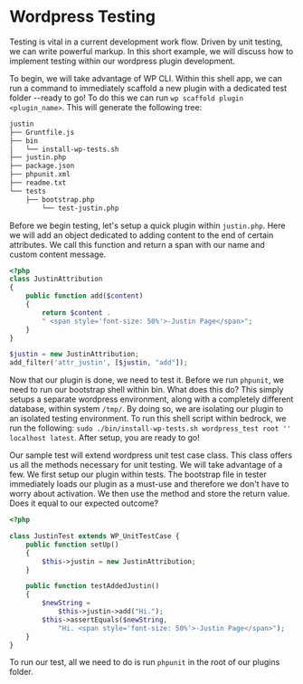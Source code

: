 Wordpress Testing
=================

Testing is vital in a current development work flow. Driven by unit testing, we
can write powerful markup. In this short example, we will discuss how to
implement testing within our wordpress plugin development.

To begin, we will take advantage of WP CLI. Within this shell app, we can run
a command to immediately scaffold a new plugin with a dedicated test folder
--ready to go! To do this we can run `wp scaffold plugin <plugin_name>`. This
will generate the following tree:

```bash
justin
├── Gruntfile.js
├── bin
│   └── install-wp-tests.sh
├── justin.php
├── package.json
├── phpunit.xml
├── readme.txt
└── tests
    ├── bootstrap.php
	    └── test-justin.php
```

Before we begin testing, let's setup a quick plugin within `justin.php`. Here we
will add an object dedicated to adding content to the end of certain attributes.
We call this function and return a span with our name and custom content
message.

```php
<?php
class JustinAttribution
{
	public function add($content)
	{
		return $content . 
		" <span style='font-size: 50%'>-Justin Page</span>";
	}
}

$justin = new JustinAttribution;
add_filter('attr_justin', [$justin, "add"]);
```
Now that our plugin is done, we need to test it. Before we run `phpunit`, we
need to run our bootstrap shell within bin. What does this do? This simply
setups a separate wordpress environment, along with a completely different
database, within system `/tmp/`. By doing so, we are isolating our plugin to an
isolated testing environment. To run this shell script within bedrock, we run
the following: `sudo ./bin/install-wp-tests.sh wordpress_test root '' localhost
latest`. After setup, you are ready to go!

Our sample test will extend wordpress unit test case class. This class offers us
all the methods necessary for unit testing. We will take advantage of a few. We
first setup our plugin within tests. The bootstrap file in tester immediately
loads our plugin as a must-use and therefore we don't have to worry about
activation. We then use the method and store the return value. Does it equal to
our expected outcome? 

```php
<?php

class JustinTest extends WP_UnitTestCase {
	public function setUp()
	{
		$this->justin = new JustinAttribution;
	}

	public function testAddedJustin()
	{
		$newString =
			$this->justin->add("Hi.");
		$this->assertEquals($newString,
			"Hi. <span style='font-size: 50%'>-Justin Page</span>");
	}
}
```

To run our test, all we need to do is run `phpunit` in the root of our plugins
folder.
